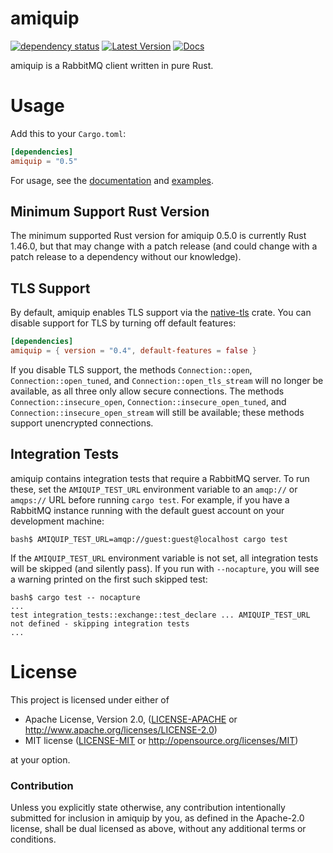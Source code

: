 # amiquip

[![dependency status](https://deps.rs/repo/github/jgallagher/amiquip/status.svg)](https://deps.rs/repo/github/jgallagher/amiquip)
[![Latest Version](https://img.shields.io/crates/v/amiquip.svg)](https://crates.io/crates/amiquip)
[![Docs](https://docs.rs/amiquip/badge.svg)](https://docs.rs/amiquip)

amiquip is a RabbitMQ client written in pure Rust.

# Usage

Add this to your `Cargo.toml`:

```toml
[dependencies]
amiquip = "0.5"
```

For usage, see the [documentation](https://docs.rs/amiquip/) and
[examples](https://github.com/jgallagher/amiquip/tree/master/examples).

## Minimum Support Rust Version

The minimum supported Rust version for amiquip 0.5.0 is currently Rust 1.46.0,
but that may change with a patch release (and could change with a patch release
to a dependency without our knowledge).

## TLS Support

By default, amiquip enables TLS support via the
[native-tls](https://crates.io/crates/native-tls) crate. You can disable
support for TLS by turning off default features:

```toml
[dependencies]
amiquip = { version = "0.4", default-features = false }
```

If you disable TLS support, the methods `Connection::open`,
`Connection::open_tuned`, and `Connection::open_tls_stream` will no longer be
available, as all three only allow secure connections. The methods
`Connection::insecure_open`, `Connection::insecure_open_tuned`, and
`Connection::insecure_open_stream` will still be available; these methods
support unencrypted connections.

## Integration Tests

amiquip contains integration tests that require a RabbitMQ server. To run these,
set the `AMIQUIP_TEST_URL` environment variable to an `amqp://` or `amqps://` URL
before running `cargo test`. For example, if you have a RabbitMQ instance running
with the default guest account on your development machine:

```
bash$ AMIQUIP_TEST_URL=amqp://guest:guest@localhost cargo test
```

If the `AMIQUIP_TEST_URL` environment variable is not set, all integration tests
will be skipped (and silently pass). If you run with `--nocapture`, you will see
a warning printed on the first such skipped test:

```
bash$ cargo test -- nocapture
...
test integration_tests::exchange::test_declare ... AMIQUIP_TEST_URL not defined - skipping integration tests
...
```

# License

This project is licensed under either of

 * Apache License, Version 2.0, ([LICENSE-APACHE](LICENSE-APACHE) or
   http://www.apache.org/licenses/LICENSE-2.0)
 * MIT license ([LICENSE-MIT](LICENSE-MIT) or
   http://opensource.org/licenses/MIT)

at your option.

### Contribution

Unless you explicitly state otherwise, any contribution intentionally submitted
for inclusion in amiquip by you, as defined in the Apache-2.0 license, shall be
dual licensed as above, without any additional terms or conditions.
